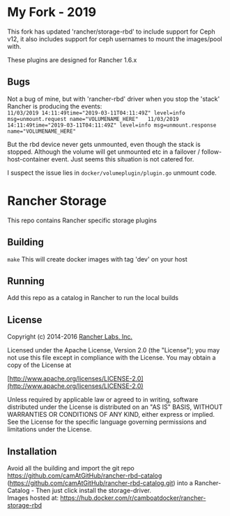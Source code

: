 My Fork - 2019
==============
This fork has updated 'rancher/storage-rbd' to include support for Ceph v12, it also includes support for ceph usernames to mount the images/pool with.  
  
These plugins are designed for Rancher 1.6.x

## Bugs

Not a bug of mine, but with 'rancher-rbd' driver when you stop the 'stack' Rancher is producing the events:  
`11/03/2019 14:11:49time="2019-03-11T04:11:49Z" level=info msg=unmount.request name="VOLUMENAME_HERE"  
11/03/2019 14:11:49time="2019-03-11T04:11:49Z" level=info msg=unmount.response name="VOLUMENAME_HERE"`

But the rbd device never gets unmounted, even though the stack is stopped. Although the volume will get unmounted etc in a failover / follow-host-container event. Just seems this situation is not catered for.  

I suspect the issue lies in `docker/volumeplugin/plugin.go` unmount code.

Rancher Storage
==============

This repo contains Rancher specific storage plugins

## Building

`make`
This will create docker images with tag 'dev' on your host


## Running

Add this repo as a catalog in Rancher to run the local builds

## License
Copyright (c) 2014-2016 [Rancher Labs, Inc.](http://rancher.com)

Licensed under the Apache License, Version 2.0 (the "License");
you may not use this file except in compliance with the License.
You may obtain a copy of the License at

[http://www.apache.org/licenses/LICENSE-2.0](http://www.apache.org/licenses/LICENSE-2.0)

Unless required by applicable law or agreed to in writing, software
distributed under the License is distributed on an "AS IS" BASIS,
WITHOUT WARRANTIES OR CONDITIONS OF ANY KIND, either express or implied.
See the License for the specific language governing permissions and
limitations under the License.

## Installation
Avoid all the building and import the git repo https://github.com/camAtGitHub/rancher-rbd-catalog (https://github.com/camAtGitHub/rancher-rbd-catalog.git) into a Rancher-Catalog - Then just click install the storage-driver.  
Images hosted at: https://hub.docker.com/r/camboatdocker/rancher-storage-rbd
